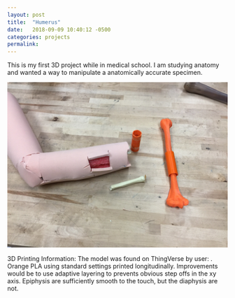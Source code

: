 ```yaml
---
layout: post
title:  "Humerus"
date:   2018-09-09 10:40:12 -0500
categories: projects
permalink:
---
```


This is my first 3D project while in medical school. I am studying anatomy and wanted a way to manipulate a anatomically accurate specimen.

![image](/assets/posts/humerus_1.jpg)

3D Printing Information:
The model was found on ThingVerse by user: <here>.  
Orange PLA using standard settings printed longitudinally. Improvements would be to use adaptive layering to prevents obvious step offs in the xy axis. Epiphysis are sufficiently smooth to the touch, but the diaphysis are not.
